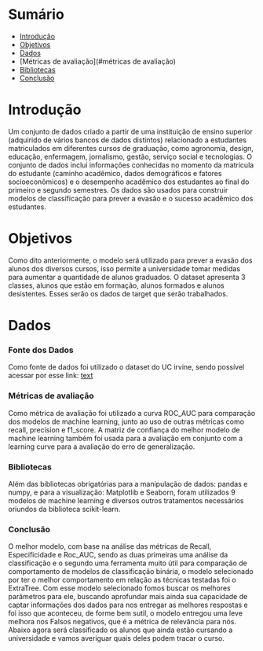 # Sumário
- [Introdução](#introdução)
- [Objetivos](#objetivos)
- [Dados](#dados)
- [Métricas de avaliação](#métricas de avaliação)
- [Bibliotecas](#bibliotecas)
- [Conclusão](#conclusão)

# Introdução

Um conjunto de dados criado a partir de uma instituição de ensino superior (adquirido de vários bancos de dados distintos) relacionado a estudantes matriculados em diferentes cursos de graduação, como agronomia, design, educação, enfermagem, jornalismo, gestão, serviço social e tecnologias. O conjunto de dados inclui informações conhecidas no momento da matrícula do estudante (caminho acadêmico, dados demográficos e fatores socioeconômicos) e o desempenho acadêmico dos estudantes ao final do primeiro e segundo semestres. Os dados são usados para construir modelos de classificação para prever a evasão e o sucesso acadêmico dos estudantes.


# Objetivos

Como dito anteriormente, o modelo será utilizado para prever a evasão dos alunos dos diversos cursos, isso permite a universidade tomar medidas para aumentar a quantidade de alunos graduados. O dataset apresenta 3 classes, alunos que estão em formação, alunos formados e alunos desistentes. Esses serão os dados de target que serão trabalhados.

# Dados
### Fonte dos Dados
Como fonte de dados foi utilizado o dataset do  UC irvine, sendo possível acessar por esse link: [text](https://archive.ics.uci.edu/dataset/697/predict+students+dropout+and+academic+success)

### Métricas de avaliação 
Como métrica de avaliação foi utilizado a curva ROC_AUC para comparação dos modelos de machine learning, junto ao uso de outras métricas como recall, precision e f1_score. A matriz de confiança do melhor modelo de machine learning também foi usada para a avaliação em conjunto com a learning curve para a avaliação do erro de generalização.

### Bibliotecas
Além das bibliotecas obrigatórias para a manipulação de dados: pandas e numpy, e para a visualização: Matplotlib e Seaborn, foram utilizados 9 modelos de machine learning e diversos outros tratamentos necessários oriundos da biblioteca scikit-learn.


### Conclusão
O melhor modelo, com base na análise das métricas de Recall, Especificidade e Roc_AUC, sendo as duas primeiras uma análise da classificação e o segundo uma ferramenta muito útil para comparação de comportamento de modelos de classificação binária, o modelo selecionado por ter o melhor comportamento em relação as técnicas testadas foi o ExtraTree. Com esse modelo selecionado fomos buscar os melhores parâmetros para ele, buscando aprofundar mais ainda sua capacidade de captar informações dos dados para nos entregar as melhores respostas e foi isso que aconteceu, de forme bem sutil, o modelo entregou uma leve melhora nos Falsos negativos, que é a métrica de relevância para nós. Abaixo agora será classificado os alunos que ainda estão cursando a universidade e vamos averiguar quais deles podem tracar o curso.
